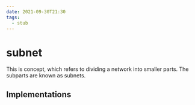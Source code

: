 ```yaml
---
date: 2021-09-30T21:30
tags: 
  - stub
---
```


# subnet

This is concept, which refers to dividing a network into smaller parts.
The subparts are known as subnets.

## Implementations

<d600ede2>
